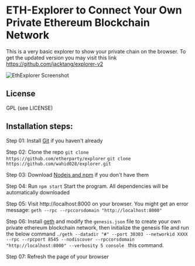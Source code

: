 # ETH-Explorer to Connect Your Own Private Ethereum Blockchain Network

This is a very basic explorer to show your private chain on the browser. To get the updated version you may visit this link https://github.com/jacktang/explorer-v2

![EthExplorer Screenshot](http://i.imgur.com/NHFYq0x.png)

## License

GPL (see LICENSE)

## Installation steps:

Step 01: 
Install [Git](https://git-scm.com/book/en/v2/Getting-Started-Installing-Git "Git installation") if you haven't already

Step 02: 
Clone the repo 
`git clone https://github.com/etherparty/explorer`
`git clone https://github.com/wahid028/explorer.git`

Step 03: 
Download [Nodejs and npm](https://docs.npmjs.com/getting-started/installing-node "Nodejs install") if you don't have them

Step 04: 
Run `npm start` Start the program. All dependencies will be automatically downloaded

Step 05: 
Visit http://localhost:8000 on your browser. You might get an error message: 
`geth --rpc --rpccorsdomain "http://localhost:8000"`

Step 06: 
Install [geth](https://github.com/ethereum/go-ethereum/wiki/Building-Ethereum "Geth install") and modify the `genesis.json` file to create your own private ethereum blockchain network, then initialize the genesis file and run the below command 
`./geth --datadir "#" --port 30303 --networkid XXXX --rpc --rpcport 8545 --nodiscover --rpccorsdomain "http://localhost:8000" --verbosity 5 console
` 
this command.

Step 07: 
Refresh the page of your browser


